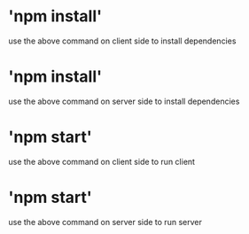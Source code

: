 # 'npm install'
use the above command on client side to install dependencies

# 'npm install'
use the above command on server side to install dependencies

# 'npm start'
use the above command on client side to run client

# 'npm start'
use the above command on server side to run server